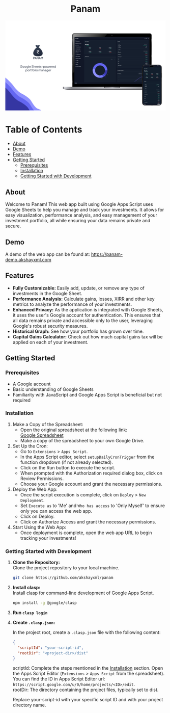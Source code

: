 <div align="center">

# Panam

![logo.png](./public/panam-banner.jpg)
</div>

# Table of Contents

- [About](#about)
- [Demo](#demo)
- [Features](#features)
- [Getting Started](#getting-started)
   - [Prerequisites](#prerequisites)
   - [Installation](#installation)
   - [Getting Started with Development](#getting-started-with-development)

## About
Welcome to Panam! This web app built using Google Apps Script uses Google Sheets to help you manage and track your investments. It allows for easy visualization, performance analysis, and easy management of your investment portfolio, all while ensuring your data remains private and secure.

## Demo
A demo of the web app can be found at: https://panam-demo.akshayxml.com

## Features

- **Fully Customizable:** Easily add, update, or remove any type of investments in the Google Sheet.
- **Performance Analysis:** Calculate gains, losses, XIRR and other key metrics to analyze the performance of your investments.
- **Enhanced Privacy:** As the application is integrated with Google Sheets, it uses the user's Google account for authentication. This ensures that all data remains private and accessible only to the user, leveraging Google's robust security measures.
- **Historical Graph:** See how your portfolio has grown over time.
- **Capital Gains Calculator:** Check out how much capital gains tax will be applied on each of your investment.

## Getting Started

### Prerequisites

- A Google account
- Basic understanding of Google Sheets
- Familiarity with JavaScript and Google Apps Script is beneficial but not required

### Installation
1. Make a Copy of the Spreadsheet:
   - Open the original spreadsheet at the following link: \
    [Google Spreadsheet](https://docs.google.com/spreadsheets/d/13P0q0RMEsY3uuaUJ1Il1DsnyIt4vcSZ_A-_HEHPVLD0/edit?usp=sharing)
   - Make a copy of the spreadsheet to your own Google Drive.
2. Set Up the Cron:
   - Go to `Extensions` > `Apps Script`. 
   - In the Apps Script editor, select `setupDailyCronTrigger` from the function dropdown (if not already selected). 
   - Click on the Run button to execute the script. 
   - When prompted with the Authorization required dialog box, click on Review Permissions. 
   - Choose your Google account and grant the necessary permissions.
3. Deploy the Web App:
   - Once the script execution is complete, click on `Deploy` > `New Deployment`. 
   - Set `Execute as` to 'Me' and `Who has access` to 'Only Myself' to ensure only you can access the web app. 
   - Click on Deploy. 
   - Click on Authorize Access and grant the necessary permissions.
4. Start Using the Web App:
   - Once deployment is complete, open the web app URL to begin tracking your investments!

### Getting Started with Development

1. **Clone the Repository:**  
   Clone the project repository to your local machine.
   ```bash
   git clone https://github.com/akshayxml/panam
2. **Install clasp:**  
   Install clasp for command-line development of Google Apps Script.
   ```bash
   npm install -g @google/clasp
3. **Run `clasp login`**  
4. **Create `.clasp.json`:**

   In the project root, create a `.clasp.json` file with the following content:
   ```json
   {
     "scriptId": "your-script-id",
     "rootDir": "<project-dir>/dist"
   }
   ```
    scriptId: Complete the steps mentioned in the [Installation](#installation) section. Open the Apps Script Editor (`Extensions` > `Apps Script` from the spreadsheet). You can find the ID in Apps Script Editor url: `https://script.google.com/u/0/home/projects/<ID>/edit`. \
    rootDir: The directory containing the project files, typically set to dist. 

   Replace your-script-id with your specific script ID and <project-dir> with your project directory name.
